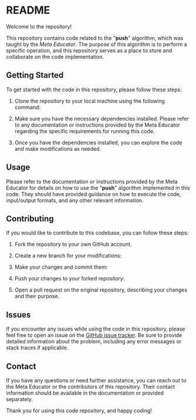 # README

Welcome to the repository!

This repository contains code related to the "**push**" algorithm, which was taught by the *Meta Educator*. The purpose of this algorithm is to perform a specific operation, and this repository serves as a place to store and collaborate on the code implementation.

## Getting Started

To get started with the code in this repository, please follow these steps:

1. Clone the repository to your local machine using the following command:

2. Make sure you have the necessary dependencies installed. Please refer to any documentation or instructions provided by the Meta Educator regarding the specific requirements for running this code.

3. Once you have the dependencies installed, you can explore the code and make modifications as needed.

## Usage

Please refer to the documentation or instructions provided by the Meta Educator for details on how to use the "**push**" algorithm implemented in this code. They should have provided guidance on how to execute the code, input/output formats, and any other relevant information.

## Contributing

If you would like to contribute to this codebase, you can follow these steps:

1. Fork the repository to your own GitHub account.

2. Create a new branch for your modifications:

3. Make your changes and commit them:

4. Push your changes to your forked repository:

5. Open a pull request on the original repository, describing your changes and their purpose.

## Issues

If you encounter any issues while using the code in this repository, please feel free to open an issue on the [GitHub issue tracker]([[https://github.com/your/repository](https://github.com/mrgulrez/meta-api)](https://github.com/mrgulrez/meta-api)/issues). Be sure to provide detailed information about the problem, including any error messages or stack traces if applicable.

## Contact

If you have any questions or need further assistance, you can reach out to the Meta Educator or the contributors of this repository. Their contact information should be available in the documentation or provided separately.

Thank you for using this code repository, and happy coding!

